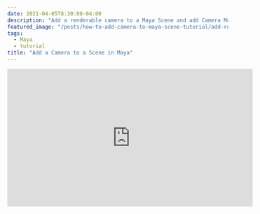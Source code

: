 ```yaml
---
date: 2021-04-05T8:30:00-04:00
description: "Add a renderable camera to a Maya Scene and add Camera Movement"
featured_image: "/posts/how-to-add-camera-to-maya-scene-tutorial/add-renderable-camera-to-maya-scene-tutorial.jpg"
tags:
  - Maya
  - tutorial
title: "Add a Camera to a Scene in Maya"
---
```


<div class="iframe-16-9-container">
<iframe class="youTubeIframe" width="560" height="315" src="https://www.youtube.com/embed/VfqYe8O6KlM?rel=0" title="YouTube video player" frameborder="0" allow="accelerometer; autoplay; clipboard-write; encrypted-media; gyroscope; picture-in-picture; web-share" allowfullscreen></iframe>
</div>
